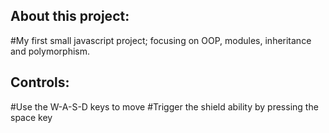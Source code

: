 ## About this project:
#My first small javascript project; focusing on OOP, modules, inheritance and polymorphism.

## Controls:
#Use the W-A-S-D keys to move
#Trigger the shield ability by pressing the space key
